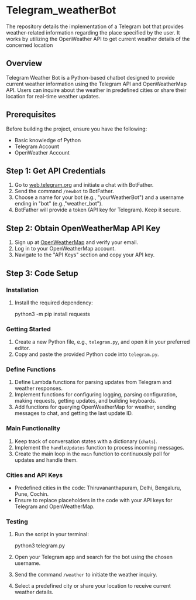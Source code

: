 # Telegram_weatherBot
The repository details the implementation of a Telegram bot that provides weather-related information regarding the place specified by the user. It works by utilizing the OpenWeather API to get current weather details of the concerned location

## Overview
Telegram Weather Bot is a Python-based chatbot designed to provide current weather information using the Telegram API and OpenWeatherMap API. Users can inquire about the weather in predefined cities or share their location for real-time weather updates.

## Prerequisites
Before building the project, ensure you have the following:
- Basic knowledge of Python
- Telegram Account
- OpenWeather Account

## Step 1: Get API Credentials
1. Go to [web.telegram.org](https://web.telegram.org/) and initiate a chat with BotFather.
2. Send the command `/newbot` to BotFather.
3. Choose a name for your bot (e.g., "yourWeatherBot") and a username ending in "bot" (e.g.,"weather_bot").
4. BotFather will provide a token (API key for Telegram). Keep it secure.

## Step 2: Obtain OpenWeatherMap API Key
1. Sign up at [OpenWeatherMap](https://openweathermap.org/) and verify your email.
2. Log in to your OpenWeatherMap account.
3. Navigate to the "API Keys" section and copy your API key.

## Step 3: Code Setup

### Installation
1. Install the required dependency:
   
    python3 -m pip install requests
    

### Getting Started
1. Create a new Python file, e.g., `telegram.py`, and open it in your preferred editor.
2. Copy and paste the provided Python code into `telegram.py`.

### Define Functions
1. Define Lambda functions for parsing updates from Telegram and weather responses.
2. Implement functions for configuring logging, parsing configuration, making requests, getting updates, and building keyboards.
3. Add functions for querying OpenWeatherMap for weather, sending messages to chat, and getting the last update ID.

### Main Functionality
1. Keep track of conversation states with a dictionary (`chats`).
2. Implement the `handleUpdates` function to process incoming messages.
3. Create the main loop in the `main` function to continuously poll for updates and handle them.

### Cities and API Keys
- Predefined cities in the code: Thiruvananthapuram, Delhi, Bengaluru, Pune, Cochin.
- Ensure to replace placeholders in the code with your API keys for Telegram and OpenWeatherMap.

### Testing
1. Run the script in your terminal:
   
    python3 telegram.py
  
2. Open your Telegram app and search for the bot using the chosen username.
3. Send the command `/weather` to initiate the weather inquiry.
4. Select a predefined city or share your location to receive current weather details.


